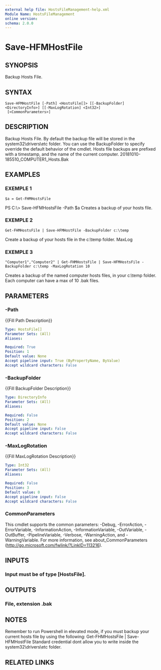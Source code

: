 ```yaml
---
external help file: HostsFileManagement-help.xml
Module Name: HostsFileManagement
online version:
schema: 2.0.0
---
```


# Save-HFMHostFile

## SYNOPSIS
Backup Hosts File.

## SYNTAX

```
Save-HFMHostFile [-Path] <HostsFile[]> [[-BackupFolder] <DirectoryInfo>] [[-MaxLogRotation] <Int32>]
 [<CommonParameters>]
```

## DESCRIPTION
Backup Hosts File.
By default the backup file will be stored in the system32\drivers\etc folder.
You can use the BackupFolder to specify override the default behavior of the cmdlet.
Hosts file backups are prefixed with a timestamp, and the name of the current computer.
20181010-185510_COMPUTER1_Hosts.Bak

## EXAMPLES

### EXEMPLE 1
```
$a = Get-FHMHostsFile
```

PS C:\\\> Save-HFMHostsFile -Path $a
Creates a backup of your hosts file.

### EXEMPLE 2
```
Get-FHMHostsFile | Save-HFMHostFile -BackupFolder c:\temp
```

Create a backup of your hosts file in the c:\temp folder.
MaxLog

### EXEMPLE 3
```
"Computer1","Computer2" | Get-FHMHostsFile | Save-HFMHostsFile -BackupFolder c:\temp -MaxLogRotation 10
```

Creates a backup of the named computer hosts files, in your c:\temp folder.
Each computer can have a max of 10 .bak files.

## PARAMETERS

### -Path
{{Fill Path Description}}

```yaml
Type: HostsFile[]
Parameter Sets: (All)
Aliases:

Required: True
Position: 1
Default value: None
Accept pipeline input: True (ByPropertyName, ByValue)
Accept wildcard characters: False
```

### -BackupFolder
{{Fill BackupFolder Description}}

```yaml
Type: DirectoryInfo
Parameter Sets: (All)
Aliases:

Required: False
Position: 2
Default value: None
Accept pipeline input: False
Accept wildcard characters: False
```

### -MaxLogRotation
{{Fill MaxLogRotation Description}}

```yaml
Type: Int32
Parameter Sets: (All)
Aliases:

Required: False
Position: 3
Default value: 0
Accept pipeline input: False
Accept wildcard characters: False
```

### CommonParameters
This cmdlet supports the common parameters: -Debug, -ErrorAction, -ErrorVariable, -InformationAction, -InformationVariable, -OutVariable, -OutBuffer, -PipelineVariable, -Verbose, -WarningAction, and -WarningVariable.
For more information, see about_CommonParameters (http://go.microsoft.com/fwlink/?LinkID=113216).

## INPUTS

### Input must be of type [HostsFile].
## OUTPUTS

### File, extension .bak
## NOTES
Remember to run Powershell in elevated mode, if you must backup your current hosts file by using the following: Get-FHMHostsFile | Save-HFMHostFile
Standard credential dont allow you to write inside the system32\drivers\etc folder.

## RELATED LINKS
